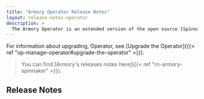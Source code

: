 ```yaml
---
title: "Armory Operator Release Notes"
layout: release-notes-operator
description: >
  The Armory Operator is an extended version of the open source [Spinnaker Operator](https://www.armory.io/blog/spinnaker-operator/), a Kubernetes operator that deploys and manages Spinnaker using familiar tools.
---
```


For information about upgrading, Operator, see [Upgrade the Operator]({{< ref "op-manage-operator#upgrade-the-operator" >}}).

> You can find [Armory's releases notes here]({{< ref "rn-armory-spinnaker" >}}).


## Release Notes
<h3><a class="fas fa-rss" target="_blank" href="https://docs.armory.io/armory-enterprise/release-notes/rn-armory-operator/index.xml"></a></h3>